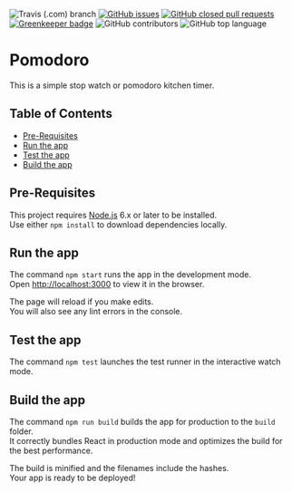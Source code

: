 ![Travis (.com) branch](https://travis-ci.com/Knochenmark/pomodoro.svg?branch=master)
[![GitHub issues](https://img.shields.io/github/issues/knochenmark/pomodoro.svg)](https://github.com/Knochenmark/pomodoro/issues)
[![GitHub closed pull requests](https://img.shields.io/github/issues-pr-closed/knochenmark/pomodoro.svg)](https://github.com/Knochenmark/pomodoro/pulls) [![Greenkeeper badge](https://badges.greenkeeper.io/Knochenmark/pomodoro.svg)](https://greenkeeper.io/)
![GitHub contributors](https://img.shields.io/github/contributors/knochenmark/pomodoro.svg)
![GitHub top language](https://img.shields.io/github/languages/top/knochenmark/pomodoro.svg)

# Pomodoro

This is a simple stop watch or pomodoro kitchen timer.

## Table of Contents

- [Pre-Requisites](#pre-requisites)
- [Run the app](#run-the-app)
- [Test the app](#test-the-app)
- [Build the app](#build-the-app)

## Pre-Requisites

This project requires [Node.js](https://nodejs.org) 6.x or later to be installed.<br>
Use either `npm install` to download dependencies locally.

## Run the app

The command `npm start` runs the app in the development mode.<br>
Open [http://localhost:3000](http://localhost:3000) to view it in the browser.

The page will reload if you make edits.<br>
You will also see any lint errors in the console.

## Test the app

The command `npm test` launches the test runner in the interactive watch mode.<br>

## Build the app

The command `npm run build` builds the app for production to the `build` folder.<br>
It correctly bundles React in production mode and optimizes the build for the best performance.

The build is minified and the filenames include the hashes.<br>
Your app is ready to be deployed!
